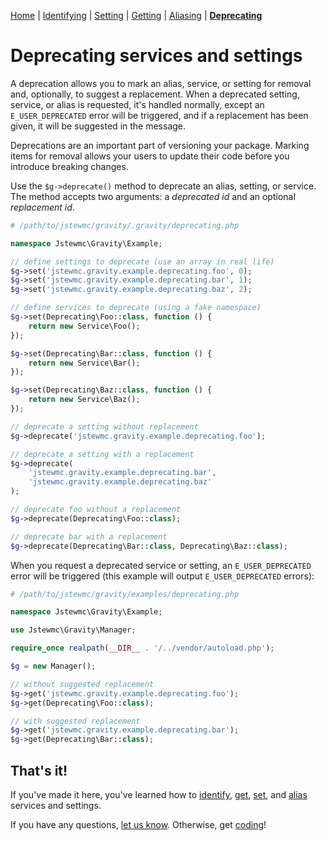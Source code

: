 [Home](index.md) | [Identifying](identifying.md) | [Setting](setting.md) | [Getting](getting.md) | [Aliasing](aliasing.md) | [**Deprecating**](deprecating.md)

# Deprecating services and settings

A deprecation allows you to mark an alias, service, or setting for removal and, optionally, to suggest a replacement. When a deprecated setting, service, or alias is requested, it's handled normally, except an `E_USER_DEPRECATED` error will be triggered, and if a replacement has been given, it will be suggested in the message.

Deprecations are an important part of versioning your package. Marking items for removal allows your users to update their code before you introduce breaking changes.

Use the `$g->deprecate()` method to deprecate an alias, setting, or service. The method accepts two arguments: a _deprecated id_ and an optional _replacement id_.

```php
# /path/to/jstewmc/gravity/.gravity/deprecating.php

namespace Jstewmc\Gravity\Example;

// define settings to deprecate (use an array in real life)
$g->set('jstewmc.gravity.example.deprecating.foo', 0);
$g->set('jstewmc.gravity.example.deprecating.bar', 1);
$g->set('jstewmc.gravity.example.deprecating.baz', 2);

// define services to deprecate (using a fake namespace)
$g->set(Deprecating\Foo::class, function () {
    return new Service\Foo();
});

$g->set(Deprecating\Bar::class, function () {
    return new Service\Bar();
});

$g->set(Deprecating\Baz::class, function () {
    return new Service\Baz();
});

// deprecate a setting without replacement
$g->deprecate('jstewmc.gravity.example.deprecating.foo');

// deprecate a setting with a replacement
$g->deprecate(
    'jstewmc.gravity.example.deprecating.bar',
    'jstewmc.gravity.example.deprecating.baz'
);

// deprecate foo without a replacement
$g->deprecate(Deprecating\Foo::class);

// deprecate bar with a replacement
$g->deprecate(Deprecating\Bar::class, Deprecating\Baz::class);
```

When you request a deprecated service or setting, an `E_USER_DEPRECATED` error will be triggered (this example will output `E_USER_DEPRECATED` errors):

```php
# /path/to/jstewmc/gravity/examples/deprecating.php

namespace Jstewmc\Gravity\Example;

use Jstewmc\Gravity\Manager;

require_once realpath(__DIR__ . '/../vendor/autoload.php');

$g = new Manager();

// without suggested replacement
$g->get('jstewmc.gravity.example.deprecating.foo');
$g->get(Deprecating\Foo::class);

// with suggested replacement
$g->get('jstewmc.gravity.example.deprecating.bar');
$g->get(Deprecating\Bar::class);
```

## That's it!

If you've made it here, you've learned how to [identify](identifying.md), [get](getting.md), [set](setting.md), and [alias](aliasing.md) services and settings.

If you have any questions, [let us know](mailto:clayjs0@gmail.com). Otherwise, get [coding](https://github.com/jstewmc/gravity)!
